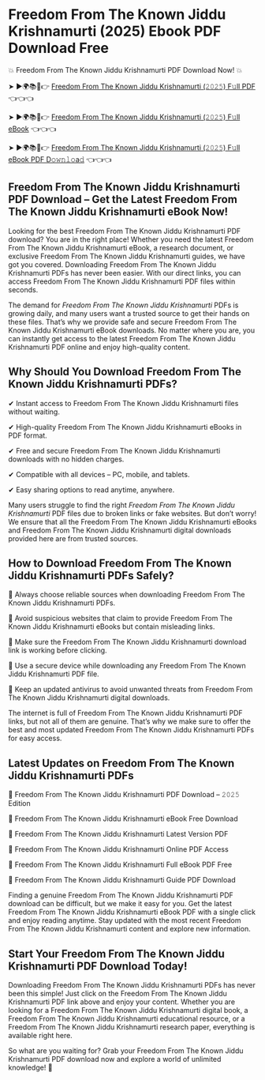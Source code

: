 # Freedom From The Known Jiddu Krishnamurti (2025) Ebook PDF Download Free

💥 Freedom From The Known Jiddu Krishnamurti PDF Download Now! 💥

➤ ►🌍📚📱👉 [Freedom From The Known Jiddu Krishnamurti (𝟸𝟶𝟸𝟻) F𝚞ll PDF](https://getpdf.xyz/freedom-from-the-known-jiddu-krishnamurti) 👈👈👈


➤ ►🌍📚📱👉 [Freedom From The Known Jiddu Krishnamurti (𝟸𝟶𝟸𝟻) F𝚞ll eBook](https://getpdf.xyz/freedom-from-the-known-jiddu-krishnamurti) 👈👈👈


➤ ►🌍📚📱👉 [Freedom From The Known Jiddu Krishnamurti (𝟸𝟶𝟸𝟻) F𝚞ll eBook PDF D𝚘𝚠𝚗𝚕𝚘a𝚍](https://getpdf.xyz/freedom-from-the-known-jiddu-krishnamurti) 👈👈👈


## Freedom From The Known Jiddu Krishnamurti PDF Download – Get the Latest Freedom From The Known Jiddu Krishnamurti eBook Now!

Looking for the best Freedom From The Known Jiddu Krishnamurti PDF download? You are in the right place! Whether you need the latest Freedom From The Known Jiddu Krishnamurti eBook, a research document, or exclusive Freedom From The Known Jiddu Krishnamurti guides, we have got you covered. Downloading Freedom From The Known Jiddu Krishnamurti PDFs has never been easier. With our direct links, you can access Freedom From The Known Jiddu Krishnamurti PDF files within seconds.

The demand for *Freedom From The Known Jiddu Krishnamurti* PDFs is growing daily, and many users want a trusted source to get their hands on these files. That’s why we provide safe and secure Freedom From The Known Jiddu Krishnamurti eBook downloads. No matter where you are, you can instantly get access to the latest Freedom From The Known Jiddu Krishnamurti PDF online and enjoy high-quality content.

## Why Should You Download Freedom From The Known Jiddu Krishnamurti PDFs?

✔ Instant access to Freedom From The Known Jiddu Krishnamurti files without waiting.

✔ High-quality Freedom From The Known Jiddu Krishnamurti eBooks in PDF format.

✔ Free and secure Freedom From The Known Jiddu Krishnamurti downloads with no hidden charges.

✔ Compatible with all devices – PC, mobile, and tablets.

✔ Easy sharing options to read anytime, anywhere.

Many users struggle to find the right *Freedom From The Known Jiddu Krishnamurti* PDF files due to broken links or fake websites. But don’t worry! We ensure that all the Freedom From The Known Jiddu Krishnamurti eBooks and Freedom From The Known Jiddu Krishnamurti digital downloads provided here are from trusted sources.

## How to Download Freedom From The Known Jiddu Krishnamurti PDFs Safely?

📌 Always choose reliable sources when downloading Freedom From The Known Jiddu Krishnamurti PDFs.

📌 Avoid suspicious websites that claim to provide Freedom From The Known Jiddu Krishnamurti eBooks but contain misleading links.

📌 Make sure the Freedom From The Known Jiddu Krishnamurti download link is working before clicking.

📌 Use a secure device while downloading any Freedom From The Known Jiddu Krishnamurti PDF file.

📌 Keep an updated antivirus to avoid unwanted threats from Freedom From The Known Jiddu Krishnamurti digital downloads.

The internet is full of Freedom From The Known Jiddu Krishnamurti PDF links, but not all of them are genuine. That’s why we make sure to offer the best and most updated Freedom From The Known Jiddu Krishnamurti PDFs for easy access.

## Latest Updates on Freedom From The Known Jiddu Krishnamurti PDFs

🔹 Freedom From The Known Jiddu Krishnamurti PDF Download – 𝟸𝟶𝟸𝟻 Edition

🔹 Freedom From The Known Jiddu Krishnamurti eBook Free Download

🔹 Freedom From The Known Jiddu Krishnamurti Latest Version PDF

🔹 Freedom From The Known Jiddu Krishnamurti Online PDF Access

🔹 Freedom From The Known Jiddu Krishnamurti Full eBook PDF Free

🔹 Freedom From The Known Jiddu Krishnamurti Guide PDF Download

Finding a genuine Freedom From The Known Jiddu Krishnamurti PDF download can be difficult, but we make it easy for you. Get the latest Freedom From The Known Jiddu Krishnamurti eBook PDF with a single click and enjoy reading anytime. Stay updated with the most recent Freedom From The Known Jiddu Krishnamurti content and explore new information.

## Start Your Freedom From The Known Jiddu Krishnamurti PDF Download Today!

Downloading Freedom From The Known Jiddu Krishnamurti PDFs has never been this simple! Just click on the Freedom From The Known Jiddu Krishnamurti PDF link above and enjoy your content. Whether you are looking for a Freedom From The Known Jiddu Krishnamurti digital book, a Freedom From The Known Jiddu Krishnamurti educational resource, or a Freedom From The Known Jiddu Krishnamurti research paper, everything is available right here.

So what are you waiting for? Grab your Freedom From The Known Jiddu Krishnamurti PDF download now and explore a world of unlimited knowledge! 🚀